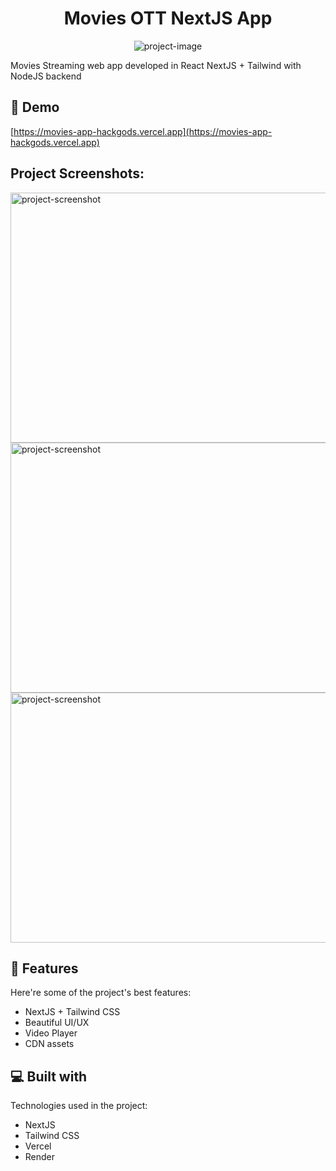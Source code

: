 <h1 align="center" id="title">Movies OTT NextJS App</h1>

<p align="center"><img src="https://socialify.git.ci/hackgods/movies-app/image?description=1&amp;font=Jost&amp;language=1&amp;name=1&amp;owner=1&amp;pattern=Solid&amp;theme=Dark" alt="project-image"></p>

<p id="description">Movies Streaming web app developed in React NextJS + Tailwind with NodeJS backend</p>

<h2>🚀 Demo</h2>

[https://movies-app-hackgods.vercel.app](https://movies-app-hackgods.vercel.app)

<h2>Project Screenshots:</h2>

<img src="https://i.ibb.co/zbKthMQ/Screenshot-2023-11-14-at-12-04-00-AM.jpg" alt="project-screenshot" width="1080" height="400/">

<img src="https://i.ibb.co/NKPjPgM/Screenshot-2023-11-14-at-12-04-19-AM.jpg" alt="project-screenshot" width="1080" height="400/">

<img src="https://i.ibb.co/VLxN2J6/Screenshot-2023-11-14-at-12-04-38-AM.jpg" alt="project-screenshot" width="1080" height="400/">

  
  
<h2>🧐 Features</h2>

Here're some of the project's best features:

*   NextJS + Tailwind CSS
*   Beautiful UI/UX
*   Video Player
*   CDN assets

  
  
<h2>💻 Built with</h2>

Technologies used in the project:

*   NextJS
*   Tailwind CSS
*   Vercel
*   Render
